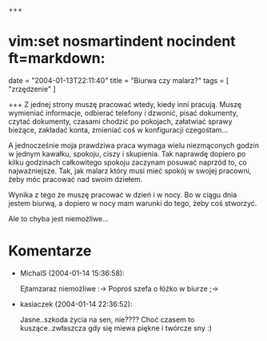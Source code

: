 +++
# vim:set nosmartindent nocindent ft=markdown:
date = "2004-01-13T22:11:40"
title = "Biurwa czy malarz?"
tags = [ "zrzędzenie" ]

+++
Z jednej strony muszę pracować wtedy, kiedy inni pracują. Muszę wymieniać
informacje, odbierać telefony i dzwonić, pisać dokumenty, czytać dokumenty,
czasami chodzić po pokojach, załatwiać sprawy bieżące, zakładać konta,
zmieniać coś w konfiguracji czegośtam...

<!--more-->

A jednocześnie moja prawdziwa praca wymaga wielu niezmąconych godzin w jednym
kawałku, spokoju, ciszy i skupienia. Tak naprawdę dopiero po kilku godzinach
całkowitego spokoju zaczynam posuwać naprzód to, co najważniejsze. Tak, jak
malarz który musi mieć spokój w swojej pracowni, żeby móc pracować nad swoim
dziełem.

Wynika z tego że muszę pracować w dzień i w nocy. Bo w ciągu dnia jestem
biurwą, a dopiero w nocy mam warunki do tego, żeby coś stworzyć.

Ale to chyba jest niemożliwe...

# Komentarze

* MichalS (2004-01-14 15:36:58): <p>Ejtamzaraz niemożliwe :-&gt;   Poproś szefa
  o łóżko w biurze ;-&gt;</p>
* kasiaczek (2004-01-14 22:36:52): <p>Jasne..szkoda życia na sen, nie????  Choć
  czasem to kuszące..zwłaszcza gdy się miewa piękne i twórcze sny :)</p>
